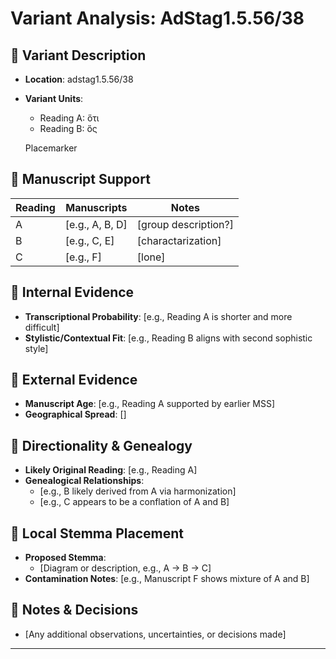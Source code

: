 # Variant Analysis: AdStag1.5.56/38

## 📌 Variant Description
- **Location**: adstag1.5.56/38
- **Variant Units**: 
  - Reading A: ὅτι
  - Reading B: ὅς

  Placemarker

## 🧬 Manuscript Support
| Reading | Manuscripts | Notes |
|--------|-------------|-------|
| A      | [e.g., A, B, D] | [group description?] |
| B      | [e.g., C, E]    | [charactarization] |
| C      | [e.g., F]       | [lone] |

## 🧠 Internal Evidence
- **Transcriptional Probability**: [e.g., Reading A is shorter and more difficult]
- **Stylistic/Contextual Fit**: [e.g., Reading B aligns with second sophistic style]

## 🧭 External Evidence
- **Manuscript Age**: [e.g., Reading A supported by earlier MSS]
- **Geographical Spread**: []

## 🔄 Directionality & Genealogy
- **Likely Original Reading**: [e.g., Reading A]
- **Genealogical Relationships**:
  - [e.g., B likely derived from A via harmonization]
  - [e.g., C appears to be a conflation of A and B]

## 🌿 Local Stemma Placement
- **Proposed Stemma**:
  - [Diagram or description, e.g., A → B → C]
- **Contamination Notes**: [e.g., Manuscript F shows mixture of A and B]

## 📝 Notes & Decisions
- [Any additional observations, uncertainties, or decisions made]

---
